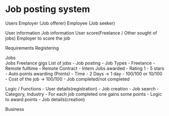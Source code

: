 # Job posting system

Users
    Employer (Job offerer)
    Employee (Job seeker)


User information
    Job information
    User score(Freelance / Other sought of jobs)
    Employer to score the job


Requirements
    Registering


Jobs    
    Jobs
    Freelance gigs
    List of jobs - Job posting
        - Job Types
            - Freelance
            - Remote fulltime
            - Remote Contract
            - Intern
    Jobs awarded
        - Rating 1 - 5 stars
        - Auto points awarding (Points)
            - Time - 2 Days -> 1 day - 100/100 or 10/100
            - Cost of the job -> 100/100
            - Job completed/not completed
    
Logic / Functions
    - User details(registration)
    - Job creation
    - Job search - Category, Industry
    - For each job completed one gains some points
    - Logic to award points
    - Job details(creation)


Business
    


